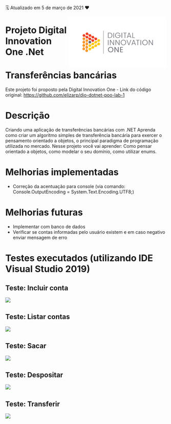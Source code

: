 :spiral_calendar: Atualizado em 5 de março de 2021 :heart:

<img align="right" alt="GIF" height="160px" src="https://github.com/rdeconti/rdeconti-resources/blob/main/Digital%20Innovation%20One%20-%20Logotipo.png" />

# Projeto Digital Innovation One .Net 
# Transferências bancárias
Este projeto foi proposto pela Digital Innovation One - Link do código original: https://github.com/elizarp/dio-dotnet-poo-lab-1

# Descrição
Criando uma aplicação de transferências bancárias com .NET
Aprenda como criar um algoritmo simples de transferência bancária para exercer o pensamento orientado a objetos, o principal paradigma de programação utilizada no mercado. Nesse projeto você vai aprender: Como pensar orientado a objetos, como modelar o seu domínio, como utilizar enums.

# Melhorias implementadas
- Correção da acentuação para console (via comando: Console.OutputEncoding = System.Text.Encoding.UTF8;)

# Melhorias futuras
- Implementar com banco de dados
- Verificar se contas informadas pelo usuário existem e em caso negativo enviar mensagem de erro

# Testes executados (utilizando IDE Visual Studio 2019)

## Teste: Incluir conta
<img src="https://github.com/rdeconti/Projeto-DIO-.Net-Transferencias-bancarias/blob/main/Teste-Incluir.jpg" />

## Teste: Listar contas
<img src="https://github.com/rdeconti/Projeto-DIO-.Net-Transferencias-bancarias/blob/main/Teste-Listar.jpg" />

## Teste: Sacar
<img src="https://github.com/rdeconti/Projeto-DIO-.Net-Transferencias-bancarias/blob/main/Teste-Sacar.jpg" />

## Teste: Despositar
<img src="https://github.com/rdeconti/Projeto-DIO-.Net-Transferencias-bancarias/blob/main/Teste-Despositar.jpg" />

## Teste: Transferir
<img src="https://github.com/rdeconti/Projeto-DIO-.Net-Transferencias-bancarias/blob/main/Teste-Transferir.jpg" />
